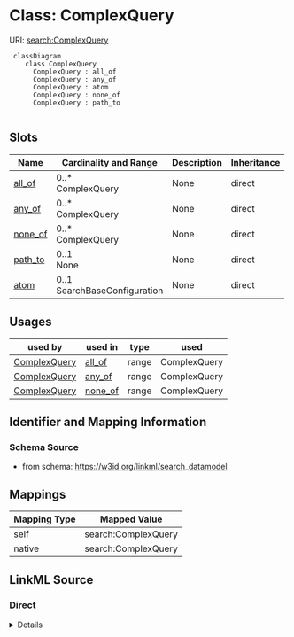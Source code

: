 # Class: ComplexQuery



URI: [search:ComplexQuery](https://w3id.org/linkml/search_datamodel/ComplexQuery)


```{mermaid}
 classDiagram
    class ComplexQuery
      ComplexQuery : all_of
      ComplexQuery : any_of
      ComplexQuery : atom
      ComplexQuery : none_of
      ComplexQuery : path_to
      
```



<!-- no inheritance hierarchy -->


## Slots

| Name | Cardinality and Range | Description | Inheritance |
| ---  | --- | --- | --- |
| [all_of](all_of.md) | 0..* <br/> ComplexQuery | None | direct |
| [any_of](any_of.md) | 0..* <br/> ComplexQuery | None | direct |
| [none_of](none_of.md) | 0..* <br/> ComplexQuery | None | direct |
| [path_to](path_to.md) | 0..1 <br/> None | None | direct |
| [atom](atom.md) | 0..1 <br/> SearchBaseConfiguration | None | direct |



## Usages

| used by | used in | type | used |
| ---  | --- | --- | --- |
| [ComplexQuery](ComplexQuery.md) | [all_of](all_of.md) | range | ComplexQuery |
| [ComplexQuery](ComplexQuery.md) | [any_of](any_of.md) | range | ComplexQuery |
| [ComplexQuery](ComplexQuery.md) | [none_of](none_of.md) | range | ComplexQuery |







## Identifier and Mapping Information







### Schema Source


* from schema: https://w3id.org/linkml/search_datamodel





## Mappings

| Mapping Type | Mapped Value |
| ---  | ---  |
| self | search:ComplexQuery |
| native | search:ComplexQuery |


## LinkML Source

<!-- TODO: investigate https://stackoverflow.com/questions/37606292/how-to-create-tabbed-code-blocks-in-mkdocs-or-sphinx -->

### Direct

<details>
```yaml
name: ComplexQuery
from_schema: https://w3id.org/linkml/search_datamodel
rank: 1000
attributes:
  all_of:
    name: all_of
    from_schema: https://w3id.org/linkml/search_datamodel
    rank: 1000
    multivalued: true
    range: ComplexQuery
  any_of:
    name: any_of
    from_schema: https://w3id.org/linkml/search_datamodel
    rank: 1000
    multivalued: true
    range: ComplexQuery
  none_of:
    name: none_of
    from_schema: https://w3id.org/linkml/search_datamodel
    rank: 1000
    multivalued: true
    range: ComplexQuery
  path_to:
    name: path_to
    from_schema: https://w3id.org/linkml/search_datamodel
    rank: 1000
  atom:
    name: atom
    from_schema: https://w3id.org/linkml/search_datamodel
    rank: 1000
    range: SearchBaseConfiguration

```
</details>

### Induced

<details>
```yaml
name: ComplexQuery
from_schema: https://w3id.org/linkml/search_datamodel
rank: 1000
attributes:
  all_of:
    name: all_of
    from_schema: https://w3id.org/linkml/search_datamodel
    rank: 1000
    multivalued: true
    alias: all_of
    owner: ComplexQuery
    domain_of:
    - ComplexQuery
    range: ComplexQuery
  any_of:
    name: any_of
    from_schema: https://w3id.org/linkml/search_datamodel
    rank: 1000
    multivalued: true
    alias: any_of
    owner: ComplexQuery
    domain_of:
    - ComplexQuery
    range: ComplexQuery
  none_of:
    name: none_of
    from_schema: https://w3id.org/linkml/search_datamodel
    rank: 1000
    multivalued: true
    alias: none_of
    owner: ComplexQuery
    domain_of:
    - ComplexQuery
    range: ComplexQuery
  path_to:
    name: path_to
    from_schema: https://w3id.org/linkml/search_datamodel
    rank: 1000
    alias: path_to
    owner: ComplexQuery
    domain_of:
    - ComplexQuery
    range: string
  atom:
    name: atom
    from_schema: https://w3id.org/linkml/search_datamodel
    rank: 1000
    alias: atom
    owner: ComplexQuery
    domain_of:
    - ComplexQuery
    range: SearchBaseConfiguration

```
</details>